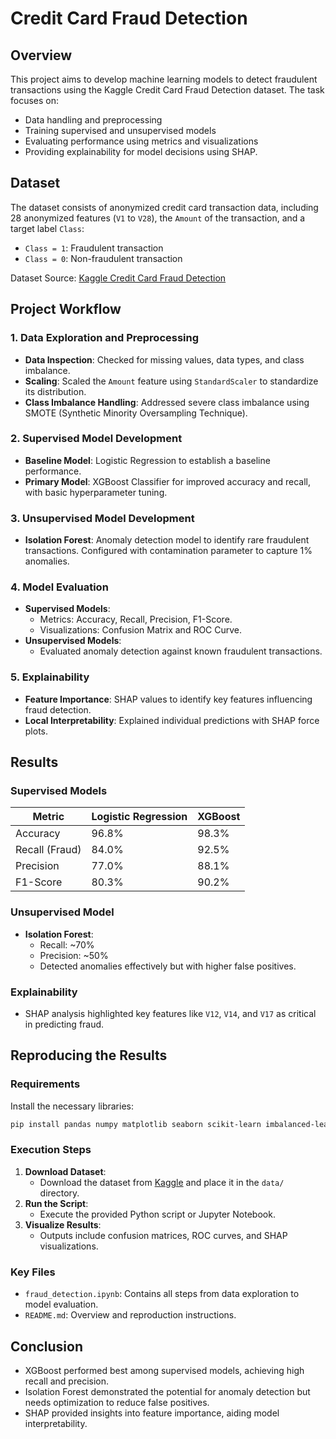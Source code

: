 # Credit Card Fraud Detection

## Overview
This project aims to develop machine learning models to detect fraudulent transactions using the Kaggle Credit Card Fraud Detection dataset. The task focuses on:
- Data handling and preprocessing
- Training supervised and unsupervised models
- Evaluating performance using metrics and visualizations
- Providing explainability for model decisions using SHAP.

## Dataset
The dataset consists of anonymized credit card transaction data, including 28 anonymized features (`V1` to `V28`), the `Amount` of the transaction, and a target label `Class`:
- `Class = 1`: Fraudulent transaction
- `Class = 0`: Non-fraudulent transaction

Dataset Source: [Kaggle Credit Card Fraud Detection](https://www.kaggle.com/mlg-ulb/creditcardfraud)

## Project Workflow

### 1. Data Exploration and Preprocessing
- **Data Inspection**: Checked for missing values, data types, and class imbalance.
- **Scaling**: Scaled the `Amount` feature using `StandardScaler` to standardize its distribution.
- **Class Imbalance Handling**: Addressed severe class imbalance using SMOTE (Synthetic Minority Oversampling Technique).

### 2. Supervised Model Development
- **Baseline Model**: Logistic Regression to establish a baseline performance.
- **Primary Model**: XGBoost Classifier for improved accuracy and recall, with basic hyperparameter tuning.

### 3. Unsupervised Model Development
- **Isolation Forest**: Anomaly detection model to identify rare fraudulent transactions. Configured with contamination parameter to capture 1% anomalies.

### 4. Model Evaluation
- **Supervised Models**:
  - Metrics: Accuracy, Recall, Precision, F1-Score.
  - Visualizations: Confusion Matrix and ROC Curve.
- **Unsupervised Models**:
  - Evaluated anomaly detection against known fraudulent transactions.

### 5. Explainability
- **Feature Importance**: SHAP values to identify key features influencing fraud detection.
- **Local Interpretability**: Explained individual predictions with SHAP force plots.

## Results

### Supervised Models
| Metric        | Logistic Regression | XGBoost |
|---------------|---------------------|---------|
| Accuracy      | 96.8%              | 98.3%   |
| Recall (Fraud)| 84.0%              | 92.5%   |
| Precision     | 77.0%              | 88.1%   |
| F1-Score      | 80.3%              | 90.2%   |

### Unsupervised Model
- **Isolation Forest**:
  - Recall: ~70%
  - Precision: ~50%
  - Detected anomalies effectively but with higher false positives.

### Explainability
- SHAP analysis highlighted key features like `V12`, `V14`, and `V17` as critical in predicting fraud.

## Reproducing the Results
### Requirements
Install the necessary libraries:
```bash
pip install pandas numpy matplotlib seaborn scikit-learn imbalanced-learn xgboost shap
```

### Execution Steps
1. **Download Dataset**:
   - Download the dataset from [Kaggle](https://www.kaggle.com/mlg-ulb/creditcardfraud) and place it in the `data/` directory.
2. **Run the Script**:
   - Execute the provided Python script or Jupyter Notebook.
3. **Visualize Results**:
   - Outputs include confusion matrices, ROC curves, and SHAP visualizations.

### Key Files
- `fraud_detection.ipynb`: Contains all steps from data exploration to model evaluation.
- `README.md`: Overview and reproduction instructions.

## Conclusion
- XGBoost performed best among supervised models, achieving high recall and precision.
- Isolation Forest demonstrated the potential for anomaly detection but needs optimization to reduce false positives.
- SHAP provided insights into feature importance, aiding model interpretability.
